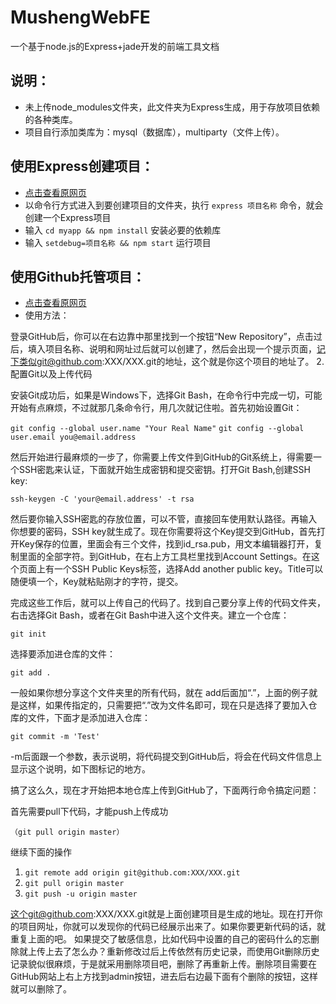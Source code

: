 # MushengWebFE
一个基于node.js的Express+jade开发的前端工具文档

## 说明：
* 未上传node_modules文件夹，此文件夹为Express生成，用于存放项目依赖的各种类库。
* 项目自行添加类库为：mysql（数据库），multiparty（文件上传）。

## 使用Express创建项目：
  * [点击查看原网页](http://www.cnblogs.com/Darren_code/p/express4.html "创建Express项目")
  * 以命令行方式进入到要创建项目的文件夹，执行 `express 项目名称` 命令，就会创建一个Express项目
  * 输入 `cd myapp && npm install` 安装必要的依赖库
  * 输入 `setdebug=项目名称 && npm start` 运行项目

## 使用Github托管项目：
  * [点击查看原网页](http://hellokugo.blog.51cto.com/9827529/1615715 "使用Github托管项目")
  * 使用方法： 


登录GitHub后，你可以在右边靠中那里找到一个按钮“New Repository”，点击过后，填入项目名称、说明和网址过后就可以创建了，然后会出现一个提示页面，记下类似git@github.com:XXX/XXX.git的地址，这个就是你这个项目的地址了。
2.配置Git以及上传代码

安装Git成功后，如果是Windows下，选择Git Bash，在命令行中完成一切，可能开始有点麻烦，不过就那几条命令行，用几次就记住啦。首先初始设置Git：

`git config --global user.name "Your Real Name"`
`git config --global user.email you@email.address`
 
然后开始进行最麻烦的一步了，你需要上传文件到GitHub的Git系统上，得需要一个SSH密匙来认证，下面就开始生成密钥和提交密钥。打开Git Bash,创建SSH key:

`ssh-keygen -C 'your@email.address' -t rsa`
 
然后要你输入SSH密匙的存放位置，可以不管，直接回车使用默认路径。再输入你想要的密码，SSH key就生成了。现在你需要将这个Key提交到GitHub，首先打开Key保存的位置，里面会有三个文件，找到id_rsa.pub，用文本编辑器打开，复制里面的全部字符。到GitHub，在右上方工具栏里找到Account Settings。在这个页面上有一个SSH Public Keys标签，选择Add another public key。Title可以随便填一个，Key就粘贴刚才的字符，提交。

完成这些工作后，就可以上传自己的代码了。找到自己要分享上传的代码文件夹，右击选择Git Bash，或者在Git Bash中进入这个文件夹。建立一个仓库：

`git init`
 
选择要添加进仓库的文件：

`git add .`
 
一般如果你想分享这个文件夹里的所有代码，就在 add后面加“.”，上面的例子就是这样，如果传指定的，只需要把“.”改为文件名即可，现在只是选择了要加入仓库的文件，下面才是添加进入仓库：

`git commit -m 'Test'`
 
-m后面跟一个参数，表示说明，将代码提交到GitHub后，将会在代码文件信息上显示这个说明，如下图标记的地方。

搞了这么久，现在才开始把本地仓库上传到GitHub了，下面两行命令搞定问题：

首先需要pull下代码，才能push上传成功

`（git pull origin master）`

继续下面的操作

1. `git remote add origin git@github.com:XXX/XXX.git`
2. `git pull origin master`
3. `git push -u origin master`
 
这个git@github.com:XXX/XXX.git就是上面创建项目是生成的地址。现在打开你的项目网址，你就可以发现你的代码已经展示出来了。如果你要更新代码的话，就重复上面的吧。
如果提交了敏感信息，比如代码中设置的自己的密码什么的忘删除就上传上去了怎么办？重新修改过后上传依然有历史记录，而使用Git删除历史记录貌似很麻烦，于是就采用删除项目吧，删除了再重新上传。删除项目需要在GitHub网站上右上方找到admin按钮，进去后右边最下面有个删除的按钮，这样就可以删除了。
